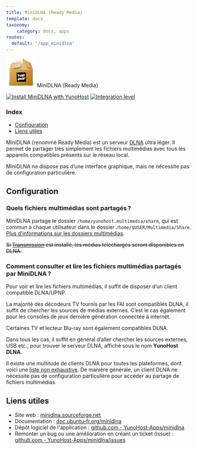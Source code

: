 ```yaml
---
title: MiniDLNA (Ready Media)
template: docs
taxonomy:
    category: docs, apps
routes:
  default: '/app_minidlna'
---
```


<img src="/images/yunohost_package.png" height="80px" alt="Package"> MiniDLNA (Ready Media)

[![Install MiniDLNA with YunoHost](https://install-app.yunohost.org/install-with-yunohost.png)](https://install-app.yunohost.org/?app=minidlna) [![Integration level](https://dash.yunohost.org/integration/minidlna.svg)](https://dash.yunohost.org/appci/app/minidlna)

### Index

- [Configuration](#configuration)
- [Liens utiles](#liens-utiles)

MiniDLNA (renommé Ready Media) est un serveur [DLNA](https://fr.wikipedia.org/wiki/Digital_Living_Network_Alliance) ultra léger.
Il permet de partager très simplement les fichiers multimédias avec tous les appareils compatibles présents sur le réseau local.

MiniDLNA ne dispose pas d’une interface graphique, mais ne nécessite pas de configuration particulière.

## Configuration

### Quels fichiers multimédias sont partagés ?
MiniDLNA partage le dossier `/home/yunohost.multimedia/share`, qui est commun à chaque utilisateur dans le dossier `/home/$USER/Multimedia/Share`.
[Plus d’informations sur les dossiers multimédias](https://github.com/YunoHost-Apps/yunohost.multimedia).

~~Si [Transmission](https://github.com/Kloadut/transmission_ynh) est installé, les médias téléchargés seront disponibles en DLNA.~~

### Comment consulter et lire les fichiers multimédias partagés par MiniDLNA ?
Pour voir et lire les fichiers multimédias, il suffit de disposer d’un client compatible DLNA/UPNP.

La majorité des décodeurs TV fournis par les FAI sont compatibles DLNA, il suffit de chercher les sources de médias externes.
C’est le cas également pour les consoles de jeux dernière génération connectée à internet.

Certaines TV et lecteur Blu-ray sont également compatibles DLNA.

Dans tous les cas, il suffit en général d’aller chercher les sources externes, USB etc., pour trouver le serveur DLNA, affiché sous le nom **YunoHost DLNA**.

Il existe une multitude de clients DLNA pour toutes les plateformes, dont voici une [liste non exhaustive](https://en.wikipedia.org/wiki/List_of_UPnP_AV_media_servers_and_clients#UPnP_AV_clients).
De manière générale, un client DLNA ne nécessite pas de configuration particulière pour accéder au partage de fichiers multimédias.

## Liens utiles

 + Site web : [minidlna.sourceforge.net](http://minidlna.sourceforge.net/)
 + Documentation : [doc.ubuntu-fr.org/minidlna](https://doc.ubuntu-fr.org/minidlna)
 + Dépôt logiciel de l'application : [github.com - YunoHost-Apps/minidlna](https://github.com/YunoHost-Apps/minidlna_ynh)
 + Remonter un bug ou une amélioration en créant un ticket (issue) : [github.com - YunoHost-Apps/minidlna/issues](https://github.com/YunoHost-Apps/minidlna_ynh/issues)
